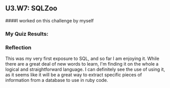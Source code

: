 ## U3.W7: SQLZoo

####I worked on this challenge by myself



### My Quiz Results:
<!-- Include the link to your image (saved in the imgs folder) to display it inline. -->






### Reflection
This was my very first exposure to SQL, and so far I am enjoying it. While there are a great
deal of new words to learn, I'm finding it on the whole a logical and straightforward language.
I can definitely see the use of using it, as it seems like it will be a great way to extract specific
pieces of information from a database to use in ruby code.